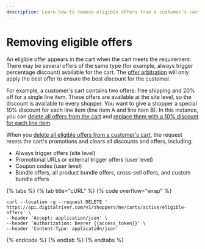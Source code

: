 ```yaml
---
description: Learn how to remove eligible offers from a customer's cart
---
```


# Removing eligible offers

An eligible offer appears in the cart when the cart meets the requirement. There may be several offers of the same type (for example, always trigger percentage discount) available for the cart. The [offer arbitration](reconciling-conflicting-offers.md#offer-arbitration) will only apply the best offer to ensure the best discount for the customer.

For example, a customer's cart contains two offers: free shipping and 20% off for a single line item. These offers are available at the site level, so the discount is available to every shopper. You want to give a shopper a special 10% discount for each line item (line item A and line item B). In this instance, you can [delete all offers from the cart](https://www.digitalriver.com/docs/commerce-api-reference/#tag/Cart-Offers/paths/\~1v1\~1shoppers\~1me\~1carts\~1active\~1eligible-offers/delete) and [replace them with a 10% discount for each line item](applying-an-offer.md).

When you [delete all eligible offers from a customer's cart](https://www.digitalriver.com/docs/commerce-api-reference/#tag/Cart-Offers/paths/\~1v1\~1shoppers\~1me\~1carts\~1active\~1eligible-offers/delete), the request resets the cart's promotions and clears all discounts and offers, including:

* Always trigger offers (site level)
* Promotional URLs or external trigger offers (user level)
* Coupon codes (user level)
* Bundle offers, all product bundle offers, cross-sell offers, and custom bundle offers

{% tabs %}
{% tab title="cURL" %}
{% code overflow="wrap" %}
```http
curl --location -g --request DELETE ' https://api.digitalriver.com/v1/shoppers/me/carts/active/eligible-offers' \
--header 'Accept: application/json' \
--header 'Authorization: bearer {{access_token}}' \
--header 'Content-Type: applicati0n/json'
```
{% endcode %}
{% endtab %}
{% endtabs %}
